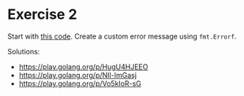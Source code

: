 # Exercise 2

Start with [this code](https://play.golang.org/p/9a1IAWy5E6). Create a custom error message using `fmt.Errorf`.

Solutions:
- https://play.golang.org/p/HugU4HJEEO
- https://play.golang.org/p/NII-lmGasj
- https://play.golang.org/p/Vo5kIoR-sG
